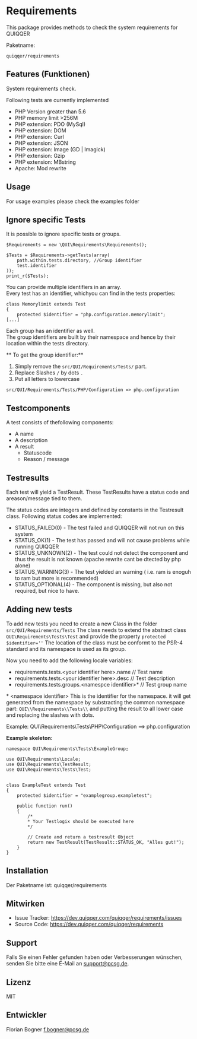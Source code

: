 Requirements
============

This package provides methods to check the system requirements for
QUIQQER

Paketname:

    quiqqer/requirements

Features (Funktionen)
---------------------

System requirements check.

Following tests are currently implemented

* PHP Version greater than 5.6
* PHP memory limit >256M
* PHP extension: PDO (MySql)
* PHP extension: DOM
* PHP extension: Curl
* PHP extension: JSON
* PHP extension: Image (GD | Imagick)
* PHP extension: Gzip
* PHP extension: MBstring
* Apache: Mod rewrite

Usage
-----

For usage examples please check the examples folder


Ignore specific Tests
---------------------

It is possible to ignore specific tests or groups.

```
$Requirements = new \QUI\Requirements\Requirements();
   
$Tests = $Requirements->getTests(array(
    path.within.tests.directory, //Group identifier
    test.identifier
));
print_r($Tests);
```

You can provide multiple identifiers in an array.  
Every test has an identifier, whichyou can find in the tests properties:
```
class Memorylimit extends Test
{
    protected $identifier = "php.configuration.memorylimit";
[...]
```

Each group has an identifier as well.  
The group identifiers are built by their namespace and hence by their location within the tests directory.

** To get the group identifier:**
1. Simply remove the `src/QUI/Requirements/Tests/` part.
2. Replace Slashes `/` by dots `.`
3. Put all letters to lowercase

```
src/QUI/Requirements/Tests/PHP/Configuration => php.configuration
```

Testcomponents
--------------

A test consists of thefollowing components:
* A name
* A description
* A result
  * Statuscode
  * Reason / message

Testresults
-----------

Each test will yield a TestResult. These TestResults have a status code
and areason/message tied to them.

The status codes are integers and defined by constants in the Testresult
class. Following status codes are implemented:
* STATUS_FAILED(0) - The test failed and QUIQQER will not run on this
  system
* STATUS_OK(1) - The test has passed and will not cause problems while
  running QUIQQER
* STATUS_UNKNOWN(2) - The test could not detect the component and thus
  the result is not known (apache rewrite cant be dtected by php alone)
* STATUS_WARNING(3) - The test yielded an warning ( i.e. ram is enoguh
  to ram but more is recommended)
* STATUS_OPTIONAL(4) - The component is missing, but also not required,
  but nice to have.

Adding new tests
----------------

To add new tests you need to create a new Class in the folder
`src/QUI/Requirements/Tests` The class needs to extend the abstract
class `QUI\Requirements\Tests\Test` and provide the property `protected
$identifier=''` The location of the class must be conformt to the PSR-4
standard and its namespace is used as its group.

Now you need to add the following locale variables:

* requirements.tests.\<your identifier here>.name // Test name
* requirements.tests.\<your identifier here>.desc // Test description
* requirements.tests.groups.\<namespce identifier>\* // Test group name

\* \<namespace identifier> This is the identifier for the namespace. it
will get generated from the namespace by substracting the common
namespace part: `QUI\\Requirements\\Tests\\` and putting the result to
all lower case and replacing the slashes with dots.

Example: QUI\Requirements\Tests\PHP\Configuration ==> php.configuration


**Example skeleton:**

```
namespace QUI\Requirements\Tests\ExampleGroup;

use QUI\Requirements\Locale;
use QUI\Requirements\TestResult;
use QUI\Requirements\Tests\Test;


class ExampleTest extends Test
{
    protected $identifier = "examplegroup.exampletest";

    public function run()
    {
        /*
        * Your Testlogix should be executed here
        */

        // Create and return a testresult Object
        return new TestResult(TestResult::STATUS_OK, "Alles gut!");
    }
}
```


Installation
------------

Der Paketname ist: quiqqer/requirements


Mitwirken
---------

- Issue Tracker: https://dev.quiqqer.com/quiqqer/requirements/issues
- Source Code: https://dev.quiqqer.com/quiqqer/requirements


Support
-------

Falls Sie einen Fehler gefunden haben oder Verbesserungen wünschen,
senden Sie bitte eine E-Mail an support@pcsg.de.


Lizenz
------

MIT


Entwickler
----------

Florian Bogner <f.bogner@pcsg.de>
